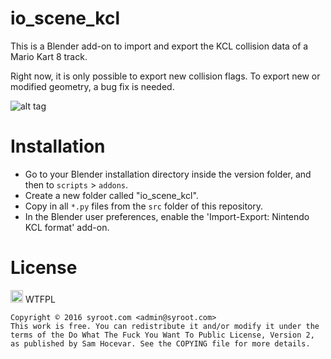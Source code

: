 # io_scene_kcl

This is a Blender add-on to import and export the KCL collision data of a Mario Kart 8 track.

Right now, it is only possible to export new collision flags. To export new or modified geometry, a bug fix is needed.

![alt tag](https://raw.githubusercontent.com/Syroot/io_scene_kcl/master/doc/readme/example.png)

Installation
=====

- Go to your Blender installation directory inside the version folder, and then to `scripts` > `addons`.
- Create a new folder called "io_scene_kcl".
- Copy in all `*.py` files from the `src` folder of this repository.
- In the Blender user preferences, enable the 'Import-Export: Nintendo KCL format' add-on.

License
=======

<a href="http://www.wtfpl.net/"><img src="http://www.wtfpl.net/wp-content/uploads/2012/12/wtfpl.svg" height="20" alt="WTFPL" /></a> WTFPL

    Copyright © 2016 syroot.com <admin@syroot.com>
    This work is free. You can redistribute it and/or modify it under the
    terms of the Do What The Fuck You Want To Public License, Version 2,
    as published by Sam Hocevar. See the COPYING file for more details.
